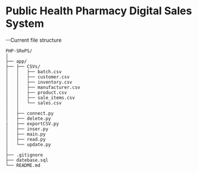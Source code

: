 # Public Health Pharmacy Digital Sales System
--Current file structure
```
PHP-SRePS/
│
├── app/
├── ├── CSVs/
│   │   ├── batch.csv
│   │   ├── customer.csv
│   │   ├── inventory.csv
│   │   ├── manufacturer.csv
│   │   ├── product.csv
│   │   ├── sale_items.csv
│   │   └── sales.csv
│   │   
│   ├── connect.py
│   ├── delete.py
|   ├── exportCSV.py
│   ├── inser.py
│   ├── main.py
│   ├── read.py
│   └── update.py
│
├── .gitignore
├── datebase.sql
└── README.md
```
